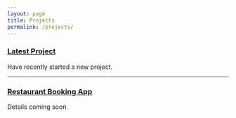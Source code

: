 ```yaml
---
layout: page
title: Projects
permalink: /projects/
---
```


### [Latest Project](https://github.com/)
Have recently started a new project.

***

### [Restaurant Booking App](https://github.com/)

Details coming soon.
